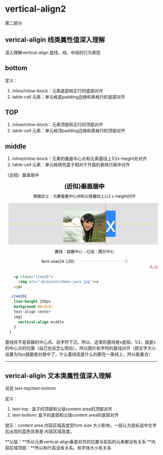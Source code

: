 # vertical-align2
第二部分

## verical-aligin 线类属性值深入理解
深入理解vertical-align 底线、线、中线的行为表现

## bottom
定义：

1. inline/inline-block：元素底部和正行的底部对齐
2. table-cell 元素：单元格底padding边缘和表格行的底部对齐

## TOP

1. inline/inline-block：元素顶部和正行的顶部对齐
2. table-cell 元素：单元格顶padding边缘和表格行的顶部对齐

## middle

1. inline/inline-block：元素的垂直中心点和元素基线上1/2x-height处对齐
2. table-cell 元素：单元格填充盒子相对于外面的表格行居中对齐


（近视）垂直居中
![](/assets/image/htmlcss/verticalalign/近似垂直居中.png)
```html
    <p class="item10">
      <img src="~@/assets/demo-java.jpg"/>x
    </p>
```
```css
  .item10{
    line-height 250px
    background #8c8c8c
    text-align center
    img{
      vertical-align middle
    }
  }
```
基线并不是容器的中心点。且字符下沉，所以，这里的基线是x底部，1/2，就是x的中心点的位置（自己也没怎么明白）。所以图片和字符的基线对齐（把文字大小设置为0px就能绝对居中了，什么基线高度什么的都在一条线上，所以能重合）

----

## verical-aligin 文本类属性值深入理解
说说 text-top/text-bottom

定义：
1. text-top : 盒子的顶部和父级content area的顶部对齐
2. text-bottom: 盒子的底部和父级content area的底部对齐

提示：content area 内容区域高度受font-size 大小影响，一般认为鼠标选中文字后出现的蓝色背景是 内容区域高度。


**父级：**所以元素vertical-align垂直对齐的位置与前后的元素都没有关系
**内容区域顶部：**所以和行高没有关系。和字体大小有关系






